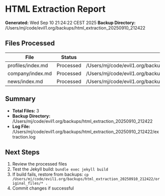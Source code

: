 # HTML Extraction Report
**Generated:** Wed Sep 10 21:24:22 CEST 2025
**Backup Directory:** /Users/mj/code/evil1.org/backups/html_extraction_20250910_212422

## Files Processed

| File | Status | Backup Location | Sample |
|------|--------|----------------|--------|
| profiles/index.md | Processed | /Users/mj/code/evil1.org/backups/html_extraction_20250910_212422/original_files/profiles/index.md | /Users/mj/code/evil1.org/backups/html_extraction_20250910_212422/samples/index_sample.html |
| company/index.md | Processed | /Users/mj/code/evil1.org/backups/html_extraction_20250910_212422/original_files/company/index.md | /Users/mj/code/evil1.org/backups/html_extraction_20250910_212422/samples/index_sample.html |
| news/index.md | Processed | /Users/mj/code/evil1.org/backups/html_extraction_20250910_212422/original_files/news/index.md | /Users/mj/code/evil1.org/backups/html_extraction_20250910_212422/samples/index_sample.html |

## Summary
- **Total Files:** 3
- **Backup Directory:** /Users/mj/code/evil1.org/backups/html_extraction_20250910_212422
- **Log File:** /Users/mj/code/evil1.org/backups/html_extraction_20250910_212422/extraction.log

## Next Steps
1. Review the processed files
2. Test the Jekyll build: `bundle exec jekyll build`
3. If build fails, restore from backups:
   `cp /Users/mj/code/evil1.org/backups/html_extraction_20250910_212422/original_files/* .`
4. Commit changes if successful

